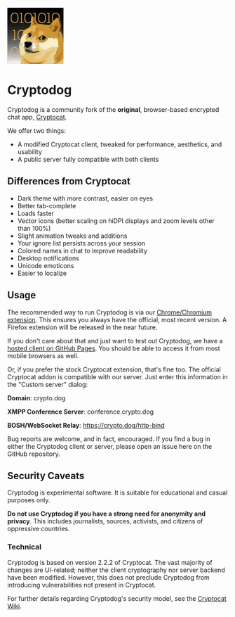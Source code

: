 ![Cryptodog](https://raw.githubusercontent.com/Cryptodog/cryptodog/master/img/logo-128.png)

# Cryptodog

Cryptodog is a community fork of the **original**, browser-based encrypted chat app, [Cryptocat](https://web.archive.org/web/20151217150336/https://crypto.cat/).

We offer two things:

* A modified Cryptocat client, tweaked for performance, aesthetics, and usability
* A public server fully compatible with both clients

## Differences from Cryptocat

* Dark theme with more contrast, easier on eyes
* Better tab-complete
* Loads faster
* Vector icons (better scaling on hiDPI displays and zoom levels other than 100%)
* Slight animation tweaks and additions
* Your ignore list persists across your session
* Colored names in chat to improve readability
* Desktop notifications
* Unicode emoticons
* Easier to localize

## Usage

The recommended way to run Cryptodog is via our [Chrome/Chromium extension](https://chrome.google.com/webstore/detail/cryptodog/blnkmmamdbladdaaddkjbecbphngeiec). This ensures you always have the official, most recent version. A Firefox extension will be released in the near future.

If you don't care about that and just want to test out Cryptodog, we have a [hosted client on GitHub Pages](https://cryptodog.github.io). You should be able to access it from most mobile browsers as well.

Or, if you prefer the stock Cryptocat extension, that's fine too. The official Cryptocat addon is compatible with our server. Just enter this information in the "Custom server" dialog:

**Domain**: crypto.dog

**XMPP Conference Server**: conference.crypto.dog

**BOSH/WebSocket Relay**: https://crypto.dog/http-bind

Bug reports are welcome, and in fact, encouraged. If you find a bug in either the Cryptodog client or server, please open an issue here on the GitHub repository.

## Security Caveats

Cryptodog is experimental software. It is suitable for educational and casual purposes only.

**Do not use Cryptodog if you have a strong need for anonymity and privacy**. This includes journalists, sources, activists, and citizens of oppressive countries.

### Technical

Cryptodog is based on version 2.2.2 of Cryptocat. The vast majority of changes are UI-related; neither the client cryptography nor server backend have been modified. However, this does not preclude Cryptodog from introducing vulnerabilities not present in Cryptocat.

For further details regarding Cryptodog's security model, see the [Cryptocat Wiki](https://web.archive.org/web/20160216105404/https://github.com/cryptocat/cryptocat/wiki).
